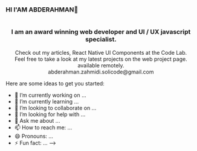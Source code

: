 ### HI I'AM ABDERAHMAN👋


  <center>
    <img src="https://images.unsplash.com/photo-1604537529428-15bcbeecfe4d?ixid=MnwxMjA3fDF8MHxwaG90by1wYWdlfHx8fGVufDB8fHx8&ixlib=rb-1.2.1&auto=format&fit=crop&w=1949&q=80" alt="">
  
<h3>I am an award winning web developer and UI / UX javascript specialist.</h3>
<p>   
  Check out my articles, React Native UI Components at the Code Lab. <br>
  Feel free to take a look at my latest projects on the web project page. available remotely.
  <br> abderahman.zahmidi.solicode@gmail.com</p>

</center>

Here are some ideas to get you started:

- 🔭 I’m currently working on ...
- 🌱 I’m currently learning ...
- 👯 I’m looking to collaborate on ...
- 🤔 I’m looking for help with ...
- 💬 Ask me about ...
- 📫 How to reach me: ...
- 😄 Pronouns: ...
- ⚡ Fun fact: ...
-->
